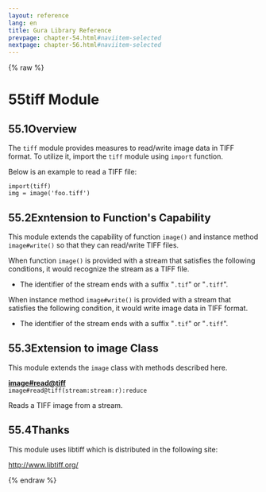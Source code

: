 ```yaml
---
layout: reference
lang: en
title: Gura Library Reference
prevpage: chapter-54.html#naviitem-selected
nextpage: chapter-56.html#naviitem-selected
---
```

{% raw %}
<h1><span class="caption-index-1">55</span>tiff Module</h1>
<h2><span class="caption-index-2">55.1</span><a name="anchor-55-1"></a>Overview</h2>
<p>
The <code class="highlighter-rouge">tiff</code> module provides measures to read/write image data in TIFF format. To utilize it, import the <code class="highlighter-rouge">tiff</code> module using <code class="highlighter-rouge">import</code> function.
</p>
<p>
Below is an example to read a TIFF file:
</p>
<pre class="highlight"><code>import(tiff)
img = image('foo.tiff')
</code></pre>
<h2><span class="caption-index-2">55.2</span><a name="anchor-55-2"></a>Exntension to Function's Capability</h2>
<p>
This module extends the capability of function <code class="highlighter-rouge">image()</code> and instance method <code class="highlighter-rouge">image#write()</code> so that they can read/write TIFF files.
</p>
<p>
When function <code class="highlighter-rouge">image()</code> is provided with a stream that satisfies the following conditions, it would recognize the stream as a TIFF file.
</p>
<ul>
<li>The identifier of the stream ends with a suffix "<code class="highlighter-rouge">.tif</code>" or "<code class="highlighter-rouge">.tiff</code>".</li>
</ul>
<p>
When instance method <code class="highlighter-rouge">image#write()</code> is provided with a stream that satisfies the following condition, it would write image data in TIFF format.
</p>
<ul>
<li>The identifier of the stream ends with a suffix "<code class="highlighter-rouge">.tif</code>" or "<code class="highlighter-rouge">.tiff</code>".</li>
</ul>
<h2><span class="caption-index-2">55.3</span><a name="anchor-55-3"></a>Extension to image Class</h2>
<p>
This module extends the <code class="highlighter-rouge">image</code> class with methods described here.
</p>
<p>
<div><strong style="text-decoration:underline">image#read@tiff</strong></div>
<div style="margin-bottom:1em"><code>image#read@tiff(stream:stream:r):reduce</code></div>
Reads a TIFF image from a stream.
</p>
<h2><span class="caption-index-2">55.4</span><a name="anchor-55-4"></a>Thanks</h2>
<p>
This module uses libtiff which is distributed in the following site:
</p>
<p>
<a href="http://www.libtiff.org/">http://www.libtiff.org/</a>
</p>
{% endraw %}
